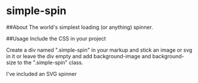 simple-spin
===========

##About
The world's simplest loading (or anything) spinner.

##Usage
Include the CSS in your project

Create a div named ".simple-spin" in your markup and stick an image or svg in it or leave the div empty and add background-image and background-size to the ".simple-spin" class.

I've included an SVG spinner


